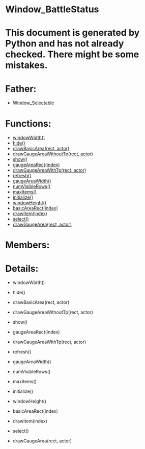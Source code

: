 Window_BattleStatus
===

# This document is generated by Python and has not already checked. There might be some mistakes.

# Father:
* [Window_Selectable](Window_Selectable.md)


# Functions:
* [windowWidth()](#windowWidth)
* [hide()](#hide)
* [drawBasicArea(rect, actor)](#drawBasicArea)
* [drawGaugeAreaWithoutTp(rect, actor)](#drawGaugeAreaWithoutTp)
* [show()](#show)
* [gaugeAreaRect(index)](#gaugeAreaRect)
* [drawGaugeAreaWithTp(rect, actor)](#drawGaugeAreaWithTp)
* [refresh()](#refresh)
* [gaugeAreaWidth()](#gaugeAreaWidth)
* [numVisibleRows()](#numVisibleRows)
* [maxItems()](#maxItems)
* [initialize()](#initialize)
* [windowHeight()](#windowHeight)
* [basicAreaRect(index)](#basicAreaRect)
* [drawItem(index)](#drawItem)
* [select()](#select)
* [drawGaugeArea(rect, actor)](#drawGaugeArea)

# Members:

# Details:
<p id=windowWidth></p>

* windowWidth()
	

<p id=hide></p>

* hide()
	

<p id=drawBasicArea></p>

* drawBasicArea(rect, actor)
	

<p id=drawGaugeAreaWithoutTp></p>

* drawGaugeAreaWithoutTp(rect, actor)
	

<p id=show></p>

* show()
	

<p id=gaugeAreaRect></p>

* gaugeAreaRect(index)
	

<p id=drawGaugeAreaWithTp></p>

* drawGaugeAreaWithTp(rect, actor)
	

<p id=refresh></p>

* refresh()
	

<p id=gaugeAreaWidth></p>

* gaugeAreaWidth()
	

<p id=numVisibleRows></p>

* numVisibleRows()
	

<p id=maxItems></p>

* maxItems()
	

<p id=initialize></p>

* initialize()
	

<p id=windowHeight></p>

* windowHeight()
	

<p id=basicAreaRect></p>

* basicAreaRect(index)
	

<p id=drawItem></p>

* drawItem(index)
	

<p id=select></p>

* select()
	

<p id=drawGaugeArea></p>

* drawGaugeArea(rect, actor)
	

